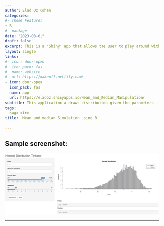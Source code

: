 ```yaml
---
author: Elad Oz Cohen
categories:
#- Theme Features
- R
#- package
date: "2023-03-01"
draft: false
excerpt: This is a "Shiny" app that allows the user to play around with a distribution's parameters and see the result on the central tendencies measurements mean and medin.
layout: single
links:
#- icon: door-open
#  icon_pack: fas
#  name: website
#  url: https://bakeoff.netlify.com/ 
- icon: door-open
  icon_pack: fas
  name: app
  url: https://eladoz.shinyapps.io/Mean_and_Median_Manipulation/
subtitle: This application a draws distribution given the parameters - sample size, skewness, mean and standard deviation (S.D). In addition, the mean and median are visually displayed on the distribution itself to allow the user an interactive exploration of the mean and median behaviors in response to the changes.
tags:
- hugo-site
title:  Mean and median Simulation using R
 
---
```

## Sample screenshot:
<img load = "lazy" src=https://raw.githubusercontent.com/EladOzCohen/Visualizations/main/dist_screenshot.png>

---
